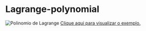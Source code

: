 # Lagrange-polynomial
![Polinomio de Lagrange](https://i.imgur.com/EwTT1dY.gif)
[Clique aqui para visualizar o exemplo.](http://htmlpreview.github.io/?https://github.com/nrc-junior/Lagrange-polynomial/blob/main/screen.html)
